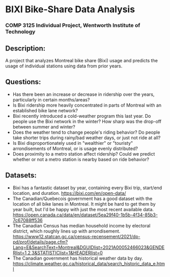 # BIXI Bike-Share Data Analysis
### COMP 3125 Individual Project, Wentworth Institute of Technology

## Description:

A project that analyzes Montreal bike share (Bixi) usage and predicts the usage of individual stations using data from prior years.

## Questions:

- Has there been an increase or decrease in ridership over the years, particularly in certain months/areas?
- Is Bixi ridership more heavily concentrated in parts of Montreal with an established bike lane network?
- Bixi recently introduced a cold-weather program this last year. Do people use the Bixi network in the winter? How sharp was the drop-off between summer and winter?
- Does the weather tend to change people's riding behavior? Do people take shorter trips during rainy/bad weather days, or just not ride at all?
- Is Bixi disproportionately used in "wealthier" or "touristy" arrondisements of Montreal, or is usage evenly distributed?
- Does proximity to a metro station affect ridership? Could we predict whether or not a metro station is nearby based on ride behavior?

## Datasets:

- Bixi has a fantastic dataset by year, containing every Bixi trip, start/end location, and duration.
https://bixi.com/en/open-data/
- The Canadian/Quebecois government has a good dataset with the location of all bike lanes in Montreal. It might be hard to get them by year built, but I'd be happy with just the most recent available data.
https://open.canada.ca/data/en/dataset/5ea29f40-1b5b-4f34-85b3-7c67088ff536
- The Canadian Census has median household income by electoral district, which roughly lines up with arrondisement.
https://www12.statcan.gc.ca/census-recensement/2021/dp-pd/prof/details/page.cfm?Lang=E&SearchText=Montreal&DGUIDlist=2021A00052466023&GENDERlist=1,2,3&STATISTIClist=1&HEADERlist=0
- The Canadian government has historical weather data by day.
https://climate.weather.gc.ca/historical_data/search_historic_data_e.html
